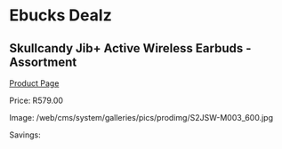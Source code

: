 
# Ebucks Dealz
## Skullcandy Jib+ Active Wireless Earbuds - Assortment
[Product Page](https://www.ebucks.com/web/shop/productSelected.do?prodId=1020125756&catId=1048640943)

Price: R579.00

Image: /web/cms/system/galleries/pics/prodimg/S2JSW-M003_600.jpg

Savings: 


	